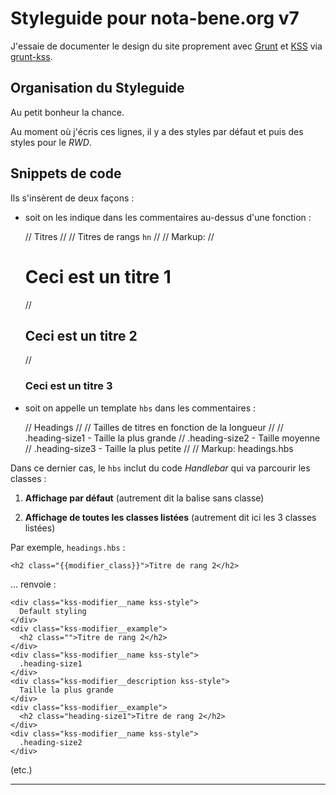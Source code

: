 # Styleguide pour nota-bene.org v7

J'essaie de documenter le design du site proprement avec [Grunt](http://gruntjs.com/creating-tasks) et [KSS](https://github.com/kneath/kss) via [grunt-kss](https://www.npmjs.com/package/grunt-kss).

## Organisation du Styleguide

Au petit bonheur la chance.

Au moment où j'écris ces lignes, il y a des styles par défaut et puis des styles pour le *RWD*.

## Snippets de code

Ils s'insèrent de deux façons :

* soit on les indique dans les commentaires au-dessus d'une fonction :

  	// Titres
  	// 
  	// Titres de rangs `hn`
  	// 
  	// Markup:
  	// <h1>Ceci est un titre 1</h1>
  	// <h2>Ceci est un titre 2</h2>
  	// <h3>Ceci est un titre 3</h3>

* soit on appelle un template `hbs` dans les commentaires :

  	// Headings
  	// 
  	// Tailles de titres en fonction de la longueur
  	// 
  	// .heading-size1	- Taille la plus grande
  	// .heading-size2	- Taille moyenne
  	// .heading-size3	- Taille la plus petite
  	// 
  	// Markup: headings.hbs

Dans ce dernier cas, le `hbs` inclut du code *Handlebar* qui va parcourir les classes :

1.	**Affichage par défaut**
	(autrement dit la balise sans classe)

2.	**Affichage de toutes les classes listées**
	(autrement dit ici les 3 classes listées)

Par exemple, `headings.hbs` :

	<h2 class="{{modifier_class}}">Titre de rang 2</h2>

… renvoie :

	<div class="kss-modifier__name kss-style">
	  Default styling
	</div>
	<div class="kss-modifier__example">
	  <h2 class="">Titre de rang 2</h2>
	</div>
	<div class="kss-modifier__name kss-style">
	  .heading-size1
	</div>
	<div class="kss-modifier__description kss-style">
	  Taille la plus grande
	</div>
	<div class="kss-modifier__example">
	  <h2 class="heading-size1">Titre de rang 2</h2>
	</div>
	<div class="kss-modifier__name kss-style">
	  .heading-size2
	</div>

(etc.)

---